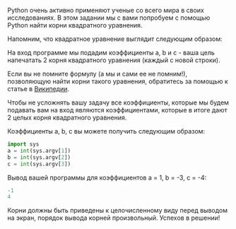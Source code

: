 Python очень активно применяют ученые со всего мира в своих исследованиях. В этом задании мы с вами попробуем с помощью Python найти корни квадратного уравнения.

Напомним, что квадратное уравнение выглядит следующим образом:


На вход программе мы подадим коэффициенты a, b и c - ваша цель напечатать 2 корня квадратного уравнения (каждый с новой строки).

Если вы не помните формулу (а мы и сами ее не помним!), позволяющую найти корни такого уравнения, обратитесь за помощью к статье в [Википедии](https://ru.wikipedia.org/wiki/%D0%9A%D0%B2%D0%B0%D0%B4%D1%80%D0%B0%D1%82%D0%BD%D0%BE%D0%B5_%D1%83%D1%80%D0%B0%D0%B2%D0%BD%D0%B5%D0%BD%D0%B8%D0%B5).

Чтобы не усложнять вашу задачу все коэффициенты, которые мы будем подавать вам на вход являются коэффициентами, которые в итоге дают 2 целых корня квадратного уравнения.

Коэффициенты a, b, c вы можете получить следующим образом:
```python
import sys
a = int(sys.argv[1])
b = int(sys.argv[2])
c = int(sys.argv[3])
```
Вывод вашей программы для коэффициентов a = 1, b = -3, c = -4:
```python
-1
4
```
Корни должны быть приведены к целочисленному виду перед выводом на экран, порядок вывода корней произвольный. Успехов в решении!